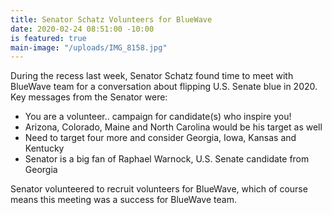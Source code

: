 ```yaml
---
title: Senator Schatz Volunteers for BlueWave
date: 2020-02-24 08:51:00 -10:00
is featured: true
main-image: "/uploads/IMG_8158.jpg"
---
```


During the recess last week, Senator Schatz found time to meet with BlueWave team for a conversation about flipping U.S. Senate blue in 2020.  Key messages from the Senator were:
* You are a volunteer.. campaign for candidate(s) who inspire you!
* Arizona, Colorado, Maine and North Carolina would be his target as well
* Need to target four more and consider Georgia, Iowa, Kansas and Kentucky
* Senator is a big fan of Raphael Warnock, U.S. Senate candidate from Georgia

Senator volunteered to recruit volunteers for BlueWave, which of course means this meeting was a success for BlueWave team.  